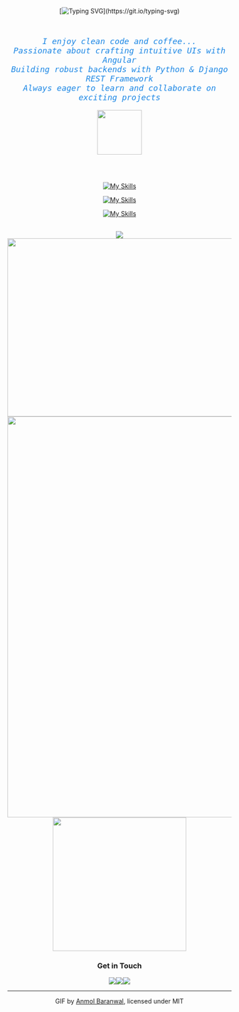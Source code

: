

<div align="center">

  <!-- svg lauftext -->
[![Typing SVG](https://readme-typing-svg.demolab.com?font=Fira+Code&size=24&pause=1000&color=007ACC&center=true&vCenter=true&width=1000&lines=Hi%2C+I'm+Nafi.;I'm+passionate+about+Angular%2C+Python+%26+Django.;I+enjoy+working+with+HTML%2C+CSS%2C+JavaScript%2C+and+more.;Always+seeking+exciting+projects+and+collaborations!)](https://git.io/typing-svg)

<br>
  <!-- beschreibung text -->
<p align="center" style="font-family: 'Fira Code', monospace; font-size: 18px; color: #1E88E5;">
  <i>I enjoy clean code and coffee...</i><br>
  <i>Passionate about crafting intuitive UIs with Angular</i><br>
  <i>Building robust backends with Python & Django REST Framework</i><br>
  <i>Always eager to learn and collaborate on exciting projects</i>
</p>


<div>
    <!-- animiertes coding icon -->
<img src="https://user-images.githubusercontent.com/74038190/212284087-bbe7e430-757e-4901-90bf-4cd2ce3e1852.gif" width="100">


<br><br>
  <!-- skills icons von tanzpfun / github -->
[![My Skills](https://skillicons.dev/icons?i=vscode)](https://skillicons.dev)

[![My Skills](https://skillicons.dev/icons?i=html,css,js,angular,ts,sass,py,django)](https://skillicons.dev)

[![My Skills](https://skillicons.dev/icons?i=github)](https://skillicons.dev)


</div>

<br>
  <!-- genutze sprachen -->
<img src="https://github-readme-stats.vercel.app/api/top-langs/?username=M-Nafi&layout=compact&theme=radical"/>

<br>
  <!-- github statistik -->
<img src="https://github-readme-activity-graph.vercel.app/graph?username=M-Nafi&theme=github_dark&bg_color=000000&color=1E88E5&line=1E88E5&point=1E88E5&area=true" width="600" height="400" />

<br>
  <!-- animiertes bild website development -->
<img src="https://github.com/Anmol-Baranwal/Cool-GIFs-For-GitHub/assets/74038190/72903324-cf57-4e90-80a6-ed3c9734e0ed" width="900">


  <!-- animiertes icon lets code -->
<img src="https://github.com/user-attachments/assets/fddcdbcd-5ea2-4416-9f59-ca7fd9394aca" width="300">


<h3>Get in Touch</h3>
<div style="display: flex; justify-content: center; align-items: center;">
  <a href="https://discordapp.com/users/HomieStyle#4983">
    <img src="https://skillicons.dev/icons?i=discord"/>
  </a>

  <a href="mailto:nafi-m@gmx.de">
    <img src="https://skillicons.dev/icons?i=gmail"/>
  </a>

  <a href="https://www.linkedin.com/in/nafi" onclick="alert('LinkedIn-Kontakt noch nicht hinterlegt!')">
    <img src="https://skillicons.dev/icons?i=linkedin"/>
  </a>
</div>

---
  <!-- animierter icons bilder von... -->
GIF by [Anmol Baranwal](https://github.com/Anmol-Baranwal), licensed under MIT

</div>

